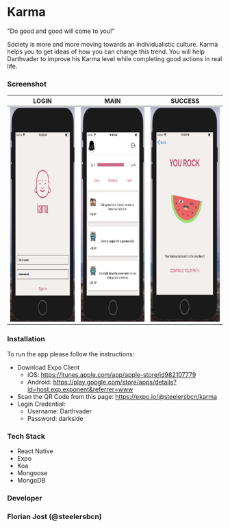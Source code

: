 # Karma

"Do good and good will come to you!"

Society is more and more moving towards an individualistic culture. Karma helps you to get ideas of how you can change this trend. You will help Darthvader to improve his Karma level while completing good actions in real life.

### Screenshot

 LOGIN | MAIN | SUCCESS
| ------------- | ------------- | ------------- |
| <img src='./screenshots/Login.png' alt='login' width="250" height="500"> | <img src='./screenshots/Main.png' alt='login' width="250" height="500"> | <img src='./screenshots/Success.png' alt='login' width="250" height="500">

   

### Installation
To run the app please follow the instructions:

* Download Expo Client
   * iOS: https://itunes.apple.com/app/apple-store/id982107779
   * Android: https://play.google.com/store/apps/details?id=host.exp.exponent&referrer=www
* Scan the QR Code from this page: https://expo.io/@steelersbcn/karma
* Login Credential: 
   * Username: Darthvader
   * Password: darkside

### Tech Stack
* React Native
* Expo
* Koa
* Mongoose
* MongoDB

### Developer
### Florian Jost (@steelersbcn)
